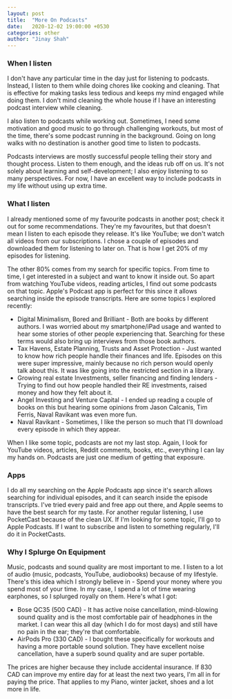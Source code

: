```yaml
---
layout: post
title:  "More On Podcasts"
date:   2020-12-02 19:00:00 +0530
categories: other
author: "Jinay Shah"
---
```


### When I listen
I don't have any particular time in the day just for listening to podcasts. Instead, I listen to them while doing chores like cooking and cleaning. That is effective for making tasks less tedious and keeps my mind engaged while doing them. I don't mind cleaning the whole house if I have an interesting podcast interview while cleaning. 

I also listen to podcasts while working out. Sometimes, I need some motivation and good music to go through challenging workouts, but most of the time, there's some podcast running in the background.  Going on long walks with no destination is another good time to listen to podcasts. 

Podcasts interviews are mostly successful people telling their story and thought process. Listen to them enough, and the ideas rub off on us. It's not solely about learning and self-development; I also enjoy listening to so many perspectives. For now, I have an excellent way to include podcasts in my life without using up extra time. 

### What I listen

I already mentioned some of my favourite podcasts in another post; check it out for some recommendations. They're my favourites, but that doesn't mean I listen to each episode they release. It's like YouTube; we don't watch all videos from our subscriptions. I chose a couple of episodes and downloaded them for listening to later on. That is how I get 20% of my episodes for listening.

The other 80% comes from my search for specific topics. From time to time,  I get interested in a subject and want to know it inside out. So apart from watching YouTube videos, reading articles, I find out some podcasts on that topic. Apple's Podcast app is perfect for this since it allows searching inside the episode transcripts. Here are some topics I explored recently:

- Digital Minimalism, Bored and Brilliant - Both are books by different authors. I was worried about my smartphone/iPad usage and wanted to hear some stories of other people experiencing that. Searching for these terms would also bring up interviews from those book authors. 
- Tax Havens, Estate Planning, Trusts and Asset Protection - Just wanted to know how rich people handle their finances and life. Episodes on this were super impressive, mainly because no rich person would openly talk about this. It was like going into the restricted section in a library.
- Growing real estate Investments, seller financing and finding lenders - Trying to find out how people handled their RE investments, raised money and how they felt about it. 
- Angel Investing and Venture Capital - I ended up reading a couple of books on this but hearing some opinions from Jason Calcanis, Tim Ferris, Naval Ravikant was even more fun.
- Naval Ravikant - Sometimes, I like the person so much that I'll download every episode in which they appear.

When I like some topic, podcasts are not my last stop. Again, I look for YouTube videos, articles, Reddit comments, books, etc., everything I can lay my hands on. Podcasts are just one medium of getting that exposure. 

### Apps

I do all my searching on the Apple Podcasts app since it's search allows searching for individual episodes, and it can search inside the episode transcripts. I've tried every paid and free app out there, and Apple seems to have the best search for my taste. For another regular listening, I use PocketCast because of the clean UX.  If I'm looking for some topic, I'll go to Apple Podcasts. If I want to subscribe and listen to something regularly, I'll do it in PocketCasts.

### Why I Splurge On Equipment

Music, podcasts and sound quality are most important to me.  I listen to a lot of audio (music, podcasts, YouTube, audiobooks) because of my lifestyle. There's this idea which I strongly believe in - Spend your money where you spend most of your time. In my case, I spend a lot of time wearing earphones, so I splurged royally on them. Here's what I got:

- Bose QC35 (500 CAD) - It has active noise cancellation, mind-blowing sound quality and is the most comfortable pair of headphones in the market. I can wear this all day (which I do for most days) and still have no pain in the ear; they're that comfortable. 
- AirPods Pro (330 CAD) - I bought these specifically for workouts and having a more portable sound solution. They have excellent noise cancellation, have a superb sound quality and are super portable.

The prices are higher because they include accidental insurance. If 830 CAD can improve my entire day for at least the next two years, I'm all in for paying the price. That applies to my Piano, winter jacket, shoes and a lot more in life.
